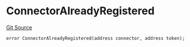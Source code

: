 # ConnectorAlreadyRegistered
[Git Source](https://github.com/Taraxa-project/bridge/blob/e4d318b451d9170f9f2dde80fe4263043786ba03/src/errors/BridgeBaseErrors.sol)


```solidity
error ConnectorAlreadyRegistered(address connector, address token);
```

